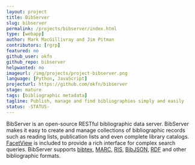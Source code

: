 ```yaml
---
layout: project
title: BibServer
slug: bibserver
permalink: /projects/bibserver/index.html
type: [webapp]
author: Mark MacGillivray and Jim Pitman
contributors: [rgrp]
featured: no
github_user: okfn
github_repo: bibserver
helpwanted: no
imageurl: /img/projects/project-bibserver.png
language: [Python, JavaScript]
projecturl: https://github.com/okfn/bibserver
stage: mature
tags: [bibliographic metadata]
tagline: Publish, manage and find bibliographies simply and easily
status: -STATUS-
---
```


BibServer is an open-source RESTful bibliographic data
server. BibServer makes it easy to create and manage collections of
bibliographic records such as reading lists, publication lists and
even complete library catalogs.  [FacetView](/projects/facetview/) is
included to provide a rich interface for complex search queries.
BibServer supports [bibtex](http://www.bibtex.org/),
[MARC](http://www.loc.gov/marc/),
[RIS](https://en.wikipedia.org/wiki/RIS_%28file_format%29),
[BibJSON](/projects/bibjson/), [RDF](http://www.w3.org/RDF/) and other
bibliographic formats.
